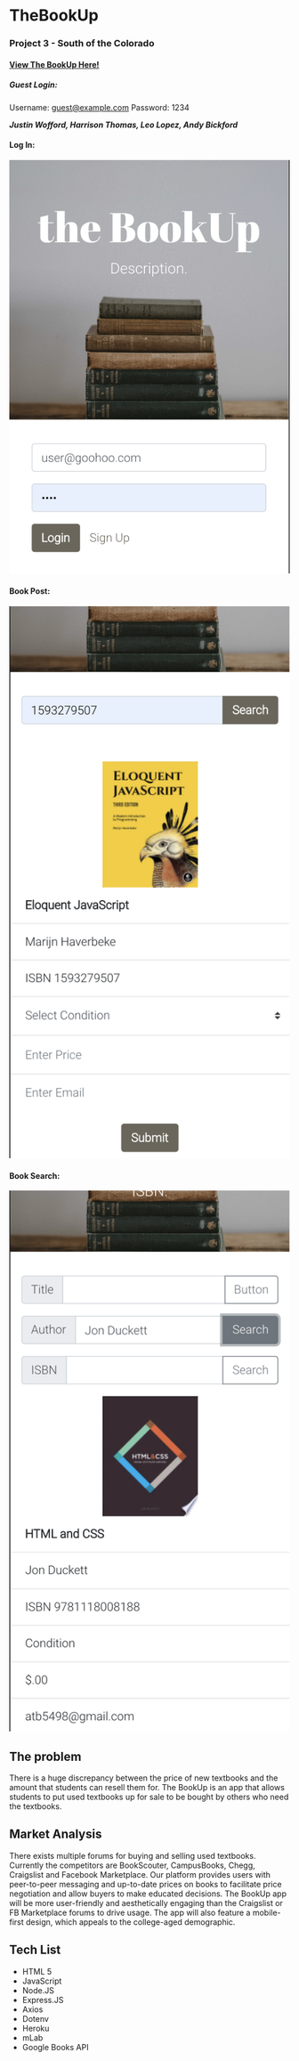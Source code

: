 # TheBookUp

### Project 3 - South of the Colorado

#### [View The BookUp Here!](https://the-bookup.herokuapp.com/)
##### Guest Login:
Username: guest@example.com
Password: 1234


**_Justin Wofford, Harrison Thomas, Leo Lopez, Andy Bickford_**

#### Log In:

![Log In](/client/src/img/logIn.png)

#### Book Post:

![Book Post](/client/src/img/bookPost.png)

#### Book Search:

![Book Search](/client/src/img/bookSearch.png)

## The problem

There is a huge discrepancy between the price of new textbooks and the amount that students can resell them for. The BookUp is an app that allows students to put used textbooks up for sale to be bought by others who need the textbooks.

## Market Analysis

There exists multiple forums for buying and selling used textbooks. Currently the competitors are BookScouter, CampusBooks, Chegg, Craigslist and Facebook Marketplace. Our platform provides users with peer-to-peer messaging and up-to-date prices on books to facilitate price negotiation and allow buyers to make educated decisions. The BookUp app will be more user-friendly and aesthetically engaging than the Craigslist or FB Marketplace forums to drive usage. The app will also feature a mobile-first design, which appeals to the college-aged demographic.

## Tech List

- HTML 5
- JavaScript
- Node.JS
- Express.JS
- Axios
- Dotenv
- Heroku
- mLab
- Google Books API
